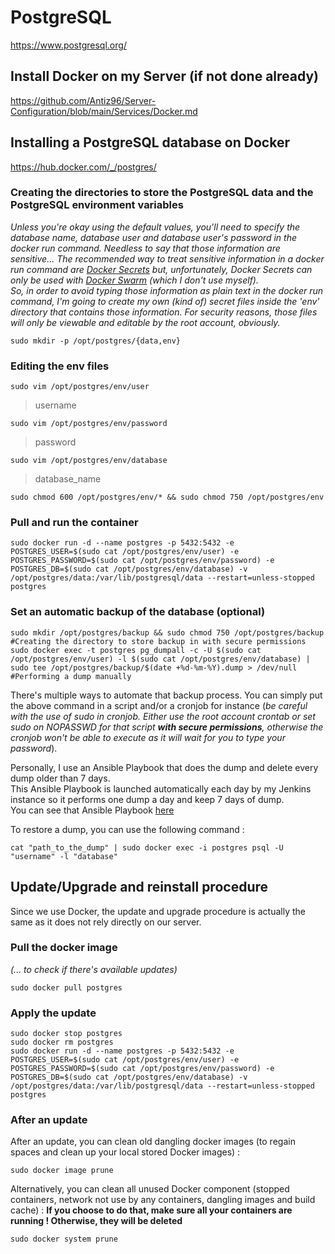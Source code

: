 # PostgreSQL

https://www.postgresql.org/

## Install Docker on my Server (if not done already)

https://github.com/Antiz96/Server-Configuration/blob/main/Services/Docker.md

## Installing a PostgreSQL database on Docker

https://hub.docker.com/_/postgres/

### Creating the directories to store the PostgreSQL data and the PostgreSQL environment variables

*Unless you're okay using the default values, you'll need to specify the database name, database user and database user's password in the docker run command. Needless to say that those information are sensitive... The recommended way to treat sensitive information in a docker run command are [Docker Secrets](https://docs.docker.com/engine/swarm/secrets/) but, unfortunately, Docker Secrets can only be used with [Docker Swarm](https://www.sumologic.com/glossary/docker-swarm/) (which I don't use myself).*   
*So, in order to avoid typing those information as plain text in the docker run command, I'm going to create my own (kind of) secret files inside the 'env' directory that contains those information. For security reasons, those files will only be viewable and editable by the root account, obviously.*  

```
sudo mkdir -p /opt/postgres/{data,env}
```

### Editing the env files

```
sudo vim /opt/postgres/env/user
```
> username  
    
```
sudo vim /opt/postgres/env/password
```
> password  
  
```
sudo vim /opt/postgres/env/database
```
> database_name  

```
sudo chmod 600 /opt/postgres/env/* && sudo chmod 750 /opt/postgres/env
```

### Pull and run the container

```
sudo docker run -d --name postgres -p 5432:5432 -e POSTGRES_USER=$(sudo cat /opt/postgres/env/user) -e POSTGRES_PASSWORD=$(sudo cat /opt/postgres/env/password) -e POSTGRES_DB=$(sudo cat /opt/postgres/env/database) -v /opt/postgres/data:/var/lib/postgresql/data --restart=unless-stopped postgres
```

### Set an automatic backup of the database (optional) 

```
sudo mkdir /opt/postgres/backup && sudo chmod 750 /opt/postgres/backup #Creating the directory to store backup in with secure permissions
sudo docker exec -t postgres pg_dumpall -c -U $(sudo cat /opt/postgres/env/user) -l $(sudo cat /opt/postgres/env/database) | sudo tee /opt/postgres/backup/$(date +%d-%m-%Y).dump > /dev/null #Performing a dump manually
```

There's multiple ways to automate that backup process. You can simply put the above command in a script and/or a cronjob for instance (*be careful with the use of sudo in cronjob. Either use the root account crontab or set sudo on NOPASSWD for that script **with secure permissions**, otherwise the cronjob won't be able to execute as it will wait for you to type your password*).  
  
Personally, I use an Ansible Playbook that does the dump and delete every dump older than 7 days.  
This Ansible Playbook is launched automatically each day by my Jenkins instance so it performs one dump a day and keep 7 days of dump.  
You can see that Ansible Playbook [here](https://github.com/Antiz96/Server-Configuration/blob/main/Ansible-Playbooks/server/roles/dump_db/tasks/main.yml)  
  
To restore a dump, you can use the following command :

```
cat "path_to_the_dump" | sudo docker exec -i postgres psql -U "username" -l "database"
```
## Update/Upgrade and reinstall procedure

Since we use Docker, the update and upgrade procedure is actually the same as it does not rely directly on our server.

### Pull the docker image

*(... to check if there's available updates)*

```
sudo docker pull postgres
```

### Apply the update

```
sudo docker stop postgres
sudo docker rm postgres
sudo docker run -d --name postgres -p 5432:5432 -e POSTGRES_USER=$(sudo cat /opt/postgres/env/user) -e POSTGRES_PASSWORD=$(sudo cat /opt/postgres/env/password) -e POSTGRES_DB=$(sudo cat /opt/postgres/env/database) -v /opt/postgres/data:/var/lib/postgresql/data --restart=unless-stopped postgres
```

### After an update

After an update, you can clean old dangling docker images (to regain spaces and clean up your local stored Docker images) :

```
sudo docker image prune
```

Alternatively, you can clean all unused Docker component (stopped containers, network not use by any containers, dangling images and build cache) :
**If you choose to do that, make sure all your containers are running ! Otherwise, they will be deleted**

```
sudo docker system prune
